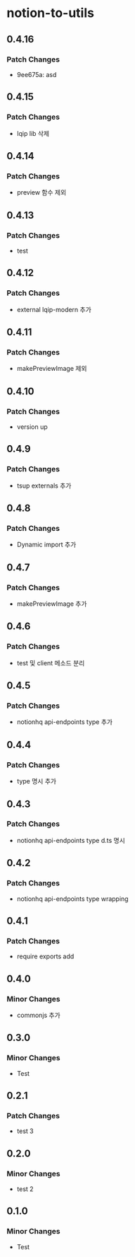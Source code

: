 # notion-to-utils

## 0.4.16

### Patch Changes

- 9ee675a: asd

## 0.4.15

### Patch Changes

- lqip lib 삭제

## 0.4.14

### Patch Changes

- preview 함수 제외

## 0.4.13

### Patch Changes

- test

## 0.4.12

### Patch Changes

- external lqip-modern 추가

## 0.4.11

### Patch Changes

- makePreviewImage 제외

## 0.4.10

### Patch Changes

- version up

## 0.4.9

### Patch Changes

- tsup externals 추가

## 0.4.8

### Patch Changes

- Dynamic import 추가

## 0.4.7

### Patch Changes

- makePreviewImage 추가

## 0.4.6

### Patch Changes

- test 및 client 메소드 분리

## 0.4.5

### Patch Changes

- notionhq api-endpoints type 추가

## 0.4.4

### Patch Changes

- type 명시 추가

## 0.4.3

### Patch Changes

- notionhq api-endpoints type d.ts 명시

## 0.4.2

### Patch Changes

- notionhq api-endpoints type wrapping

## 0.4.1

### Patch Changes

- require exports add

## 0.4.0

### Minor Changes

- commonjs 추가

## 0.3.0

### Minor Changes

- Test

## 0.2.1

### Patch Changes

- test 3

## 0.2.0

### Minor Changes

- test 2

## 0.1.0

### Minor Changes

- Test
